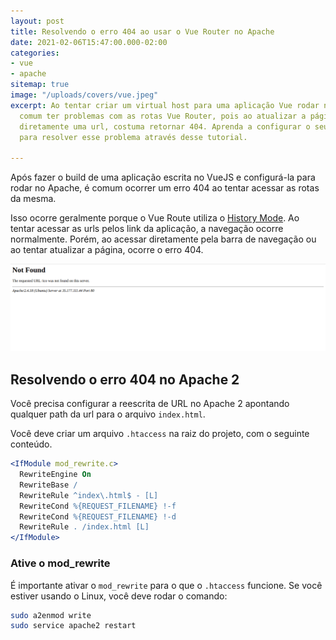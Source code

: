 ```yaml
---
layout: post
title: Resolvendo o erro 404 ao usar o Vue Router no Apache
date: 2021-02-06T15:47:00.000-02:00
categories:
- vue
- apache
sitemap: true
image: "/uploads/covers/vue.jpeg"
excerpt: Ao tentar criar um virtual host para uma aplicação Vue rodar no Apache, é
  comum ter problemas com as rotas Vue Router, pois ao atualizar a página ou acessar
  diretamente uma url, costuma retornar 404. Aprenda a configurar o seu .htaccess
  para resolver esse problema através desse tutorial.

---
```

Após fazer o build de uma aplicação escrita no VueJS e configurá-la para rodar no Apache, é comum ocorrer um erro 404 ao tentar acessar as rotas da mesma.

Isso ocorre geralmente porque o Vue Route utiliza o [History Mode](https://router.vuejs.org/guide/essentials/history-mode.html). Ao tentar acessar as urls pelos link da aplicação, a navegação ocorre normalmente. Porém, ao acessar diretamente pela barra de navegação ou ao tentar atualizar a página, ocorre o erro 404.

![Erro 404 ao tentar acessar a rota do vue com Apache2](/uploads/error_404.png "Erro 404 ao tentar acessar a rota do vue com Apache2")

## Resolvendo o erro 404 no Apache 2

Você precisa configurar a reescrita de URL no Apache 2 apontando qualquer path da url para o arquivo `index.html`.

Você deve criar um arquivo `.htaccess` na raiz do projeto, com o seguinte conteúdo.

```apache
<IfModule mod_rewrite.c>
  RewriteEngine On
  RewriteBase /
  RewriteRule ^index\.html$ - [L]
  RewriteCond %{REQUEST_FILENAME} !-f
  RewriteCond %{REQUEST_FILENAME} !-d
  RewriteRule . /index.html [L]
</IfModule>
```

### Ative o mod_rewrite

É importante ativar o `mod_rewrite` para o que o `.htaccess` funcione. Se você estiver usando o Linux, você deve rodar o comando:

```bash
sudo a2enmod write
sudo service apache2 restart
```